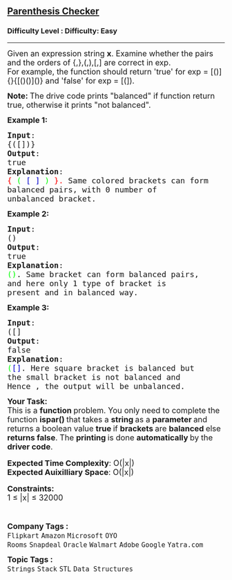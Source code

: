 <h2><a href="https://www.geeksforgeeks.org/problems/parenthesis-checker2744/1?page=1&company=Oracle&sortBy=submissions">Parenthesis Checker</a></h2><h3>Difficulty Level : Difficulty: Easy</h3><hr><div class="problems_problem_content__Xm_eO"><p><span style="font-size: 18px;">Given an expression string <strong>x</strong>. Examine whether the pairs and the orders of {,},(,),[,] are correct in exp.<br>For example, the function should return 'true' for exp = [()]{}{[()()]()} and 'false' for exp = [(]).</span></p>
<p><strong><span style="font-size: 18px;">Note: </span></strong><span style="font-size: 18px;">The drive code prints "balanced" if function return true, otherwise it prints "not balanced".</span></p>
<p><span style="font-size: 18px;"><strong>Example 1:</strong></span></p>
<pre><span style="font-size: 18px;"><strong>Input</strong>:
{([])}
<strong>Output</strong>: 
true
<strong>Explanation</strong>: 
<span style="color: #ff0000;">{</span> <span style="color: #00ff00;">(</span> <span style="color: #0000cd;">[</span> <span style="color: #0000cd;">]</span> <span style="color: #00ff00;">)</span> <span style="color: #ff0000;">}.&nbsp;</span>Same colored brackets can form 
balanced pairs, with 0 number of 
unbalanced bracket.
</span></pre>
<p><span style="font-size: 18px;"><strong>Example 2:</strong></span></p>
<pre><span style="font-size: 18px;"><strong>Input</strong>: 
()
<strong>Output</strong>: 
true
<strong>Explanation</strong>: 
<span style="color: #00ff00;">()</span><span style="color: #000000;">. </span>Same bracket can form balanced pairs, 
and here only 1 type of bracket is 
present and in balanced way.</span>
</pre>
<p><span style="font-size: 18px;"><strong>Example 3:</strong></span></p>
<pre><span style="font-size: 18px;"><strong>Input</strong>: 
([]
<strong>Output</strong>: 
false
<strong>Explanation</strong>: 
<span style="color: #00ff00;">(</span><span style="color: #0000cd;">[]</span>.<span style="color: #000000;"> </span>Here square bracket is balanced but 
the small bracket is not balanced and 
Hence , the output will be unbalanced.</span></pre>
<p><span style="font-size: 18px;"><strong>Your Task:</strong><br>This is a <strong>function </strong>problem. You only need to complete the function <strong>ispar()&nbsp;</strong>that takes a&nbsp;<strong>string </strong>as a&nbsp;<strong>parameter </strong>and returns a boolean value&nbsp;<strong>true </strong>if <strong>brackets </strong>are <strong>balanced </strong>else <strong>returns false</strong>. The <strong>printing </strong>is done <strong>automatically </strong>by the <strong>driver code</strong>.</span><br><br><span style="font-size: 18px;"><strong>Expected Time Complexity</strong>: O(|x|)<br><strong>Expected Auixilliary Space</strong>: O(|x|)</span><br><br><span style="font-size: 18px;"><strong>Constraints:</strong><br>1 ≤ |x| ≤ </span><span style="font-size: 18px;">32000</span></p>
<p>&nbsp;</p></div><p><span style=font-size:18px><strong>Company Tags : </strong><br><code>Flipkart</code>&nbsp;<code>Amazon</code>&nbsp;<code>Microsoft</code>&nbsp;<code>OYO Rooms</code>&nbsp;<code>Snapdeal</code>&nbsp;<code>Oracle</code>&nbsp;<code>Walmart</code>&nbsp;<code>Adobe</code>&nbsp;<code>Google</code>&nbsp;<code>Yatra.com</code>&nbsp;<br><p><span style=font-size:18px><strong>Topic Tags : </strong><br><code>Strings</code>&nbsp;<code>Stack</code>&nbsp;<code>STL</code>&nbsp;<code>Data Structures</code>&nbsp;